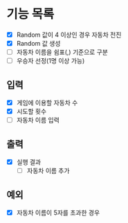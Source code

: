 # 기능 목록
- [x] Random 값이 4 이상인 경우 자동차 전진
- [x] Random 값 생성
- [ ] 자동차 이름을 쉼표(,) 기준으로 구분
- [ ] 우승자 선정(1명 이상 가능)

## 입력
- [x] 게임에 이용할 자동차 수
- [x] 시도할 횟수
- [ ] 자동차 이름 입력

## 출력
- [x] 실행 결과
  - [ ] 자동차 이름 추가

## 예외
- [x] 자동차 이름이 5자를 초과한 경우
